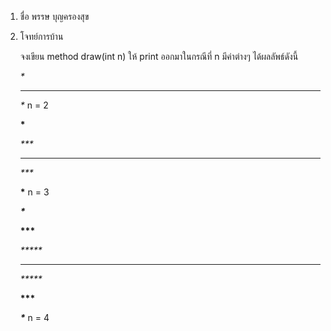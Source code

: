 1. ชื่อ พรรษ บุญครองสุข

2. โจทย์การบ้าน

    จงเขียน method draw(int n) ให้ print ออกมาในกรณีที่ n มีค่าต่างๆ ได้ผลลัพธ์ดังนี้

    _*_

    ***

    _*_       n = 2

    
    __*__
    
    _***_
    
    *****

    _***_ 

    __*__     n = 3

    
    ___*___
    
    __***__
    
    _*****_
    
    *******
    
    _*****_

    __***__

    ___*___   n = 4